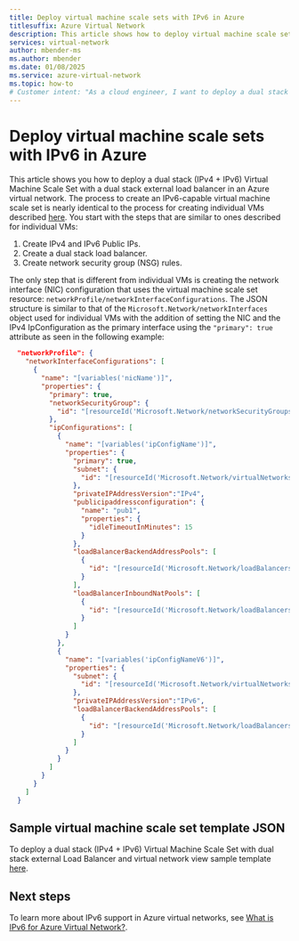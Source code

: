```yaml
---
title: Deploy virtual machine scale sets with IPv6 in Azure
titlesuffix: Azure Virtual Network
description: This article shows how to deploy virtual machine scale sets with IPv6 in an Azure virtual network.
services: virtual-network
author: mbender-ms
ms.author: mbender
ms.date: 01/08/2025
ms.service: azure-virtual-network
ms.topic: how-to
# Customer intent: "As a cloud engineer, I want to deploy a dual stack Virtual Machine Scale Set with IPv6 in an Azure virtual network, so that I can ensure my applications are ready for modern internet standards and efficient load balancing."
---
```


# Deploy virtual machine scale sets with IPv6 in Azure

This article shows you how to deploy a dual stack (IPv4 + IPv6) Virtual Machine Scale Set with a dual stack external load balancer in an Azure virtual network. The process to create an IPv6-capable virtual machine scale set is nearly identical to the process for creating individual VMs described [here](../../load-balancer/ipv6-configure-standard-load-balancer-template-json.md). You start with the steps that are similar to ones described for individual VMs:
1.    Create IPv4 and IPv6 Public IPs.
2.    Create a dual stack load balancer.  
3.    Create network security group (NSG) rules.  

The only step that is different from individual VMs is creating the network interface (NIC) configuration that uses the virtual machine scale set resource:  `networkProfile/networkInterfaceConfigurations`. The JSON structure is similar to that of the `Microsoft.Network/networkInterfaces` object used for individual VMs with the addition of setting the NIC and the IPv4 IpConfiguration as the primary interface using the `"primary": true`  attribute as seen in the following example:

```json
  "networkProfile": {
    "networkInterfaceConfigurations": [
      {
        "name": "[variables('nicName')]",
        "properties": {
          "primary": true,
          "networkSecurityGroup": {
            "id": "[resourceId('Microsoft.Network/networkSecurityGroups','VmssNsg')]"
          },
          "ipConfigurations": [
            {
              "name": "[variables('ipConfigName')]",
              "properties": {
                "primary": true,
                "subnet": {
                  "id": "[resourceId('Microsoft.Network/virtualNetworks/subnets', 'MyvirtualNetwork','Mysubnet')]"
                },
                "privateIPAddressVersion":"IPv4",                       
                "publicipaddressconfiguration": {
                  "name": "pub1",
                  "properties": {
                    "idleTimeoutInMinutes": 15
                  }
                },
                "loadBalancerBackendAddressPools": [
                  {
                    "id": "[resourceId('Microsoft.Network/loadBalancers/backendAddressPools', 'loadBalancer', 'bePool'))]"
                  }
                ],
                "loadBalancerInboundNatPools": [
                  {
                    "id": "[resourceId('Microsoft.Network/loadBalancers/inboundNatPools', 'loadBalancer', 'natPool')]"
                  }
                ]
              }
            },
            {
              "name": "[variables('ipConfigNameV6')]",
              "properties": {
                "subnet": {
                  "id": "[resourceId('Microsoft.Network/virtualNetworks/subnets','MyvirtualNetwork','Mysubnet')]"
                },
                "privateIPAddressVersion":"IPv6",
                "loadBalancerBackendAddressPools": [
                  {
                    "id": "[resourceId('Microsoft.Network/loadBalancers/backendAddressPools', 'loadBalancer','bePoolv6')]"
                  }
                ]
              }
            }
          ]
        }
      }
    ]
  }
```

## Sample virtual machine scale set template JSON

To deploy a dual stack (IPv4 + IPv6) Virtual Machine Scale Set with dual stack external Load Balancer and virtual network view sample template [here](https://azure.microsoft.com/resources/templates/ipv6-in-vnet-vmss/).
## Next steps

To learn more about IPv6 support in Azure virtual networks, see [What is IPv6 for Azure Virtual Network?](ipv6-overview.md).
